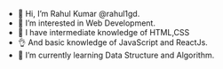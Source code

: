 - 👋 Hi, I’m Rahul Kumar @rahul1gd.
- 👀 I’m interested in Web Development.
- 🤎 I have intermediate knowledge of HTML,CSS
- 👌  And basic knowledge of JavaScript and ReactJs.
- 🌱 I’m currently learning Data Structure and Algorithm.

<!---
rahul1gd/rahul1gd is a ✨ special ✨ repository because its `README.md` (this file) appears on your GitHub profile.
You can click the Preview link to take a look at your changes.
--->
